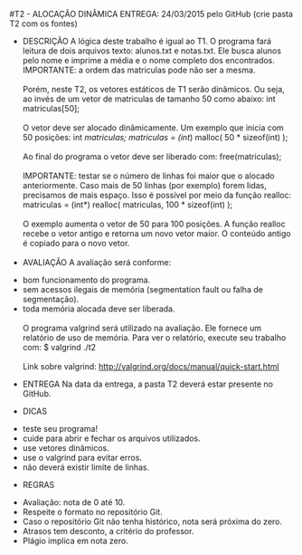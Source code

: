 #T2 - ALOCAÇÃO DINÂMICA
ENTREGA: 24/03/2015 pelo GitHub (crie pasta T2 com os fontes)

* DESCRIÇÃO
A lógica deste trabalho é igual ao T1. O programa fará leitura de dois
arquivos texto: alunos.txt e notas.txt. Ele busca alunos pelo nome e imprime a
média e o nome completo dos encontrados.
IMPORTANTE: a ordem das matriculas pode não ser a mesma.
<br><br>
Porém, neste T2, os vetores estáticos de T1 serão dinâmicos.  Ou seja, ao invés
de um vetor de matriculas de tamanho 50 como abaixo:
int matriculas[50];
<br><br>
O vetor deve ser alocado dinâmicamente. Um exemplo que inicia com 50 posições:
int *matriculas;
matriculas = (int*) malloc( 50 * sizeof(int) );
<br><br>
Ao final do programa o vetor deve ser liberado com:
free(matriculas);
<br><br>
IMPORTANTE: testar se o número de linhas foi maior que o alocado anteriormente.
Caso mais de 50 linhas (por exemplo) forem lidas, precisamos de mais espaço.
Isso é possível por meio da função realloc:
matriculas = (int*) realloc( matriculas, 100 * sizeof(int) );
<br><br>
O exemplo aumenta o vetor de 50 para 100 posições. A função realloc recebe o
vetor antigo e retorna um novo vetor maior. O conteúdo antigo é copiado para o
novo vetor.
<br><br>
* AVALIAÇÃO
A avaliação será conforme:
- bom funcionamento do programa.
- sem acessos ilegais de memória (segmentation fault ou falha de segmentação).
- toda memória alocada deve ser liberada.
<br><br>
O programa valgrind será utilizado na avaliação. Ele fornece um relatório de
uso de memória.  Para ver o relatório, execute seu trabalho com:
$ valgrind ./t2
<br><br>
Link sobre valgrind: http://valgrind.org/docs/manual/quick-start.html

* ENTREGA
Na data da entrega, a pasta T2 deverá estar presente no GitHub.

* DICAS
- teste seu programa!
- cuide para abrir e fechar os arquivos utilizados.
- use vetores dinâmicos.
- use o valgrind para evitar erros.
- não deverá existir limite de linhas.

* REGRAS
- Avaliação: nota de 0 até 10.
- Respeite o formato no repositório Git.
- Caso o repositório Git não tenha histórico, nota será próxima do zero.
- Atrasos tem desconto, a critério do professor.
- Plágio implica em nota zero.
